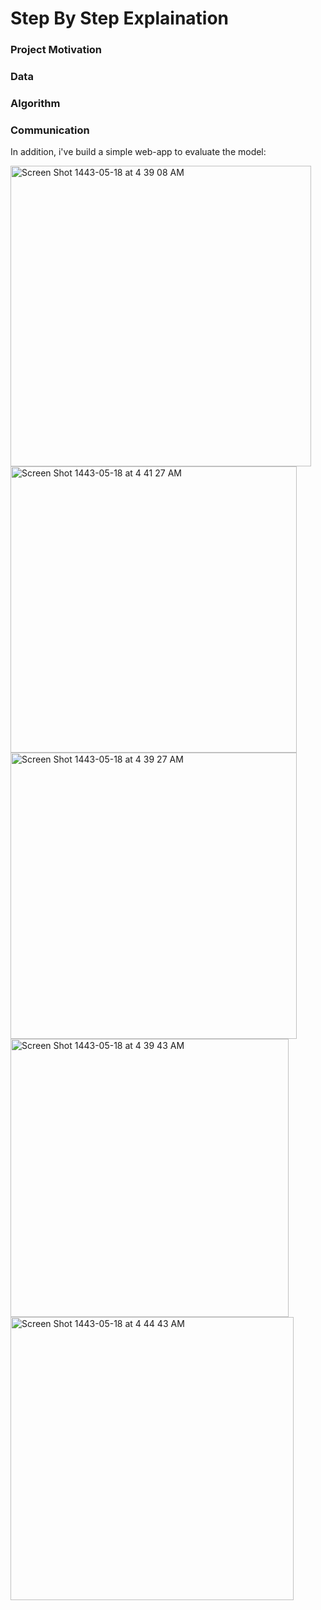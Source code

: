 # Step By Step Explaination
### Project Motivation
### Data
### Algorithm
### Communication
In addition, i've build a simple web-app to evaluate the model:

<img width="481" alt="Screen Shot 1443-05-18 at 4 39 08 AM" src="https://user-images.githubusercontent.com/89170923/147020606-6a30eb65-013b-4191-ac52-f327f5b61344.png">
<img width="458" alt="Screen Shot 1443-05-18 at 4 41 27 AM" src="https://user-images.githubusercontent.com/89170923/147020614-491cfa6e-8217-44e2-b204-2f527ca33479.png">
<img width="458" alt="Screen Shot 1443-05-18 at 4 39 27 AM" src="https://user-images.githubusercontent.com/89170923/147020610-b8641dbb-85e8-4e5f-9aef-9959090d7c23.png">
<img width="445" alt="Screen Shot 1443-05-18 at 4 39 43 AM" src="https://user-images.githubusercontent.com/89170923/147020613-c396229d-c22e-4fc8-a809-ede57e91413e.png">
<img width="453" alt="Screen Shot 1443-05-18 at 4 44 43 AM" src="https://user-images.githubusercontent.com/89170923/147020901-22befb0e-9858-4539-849c-88be8df3a166.png">
